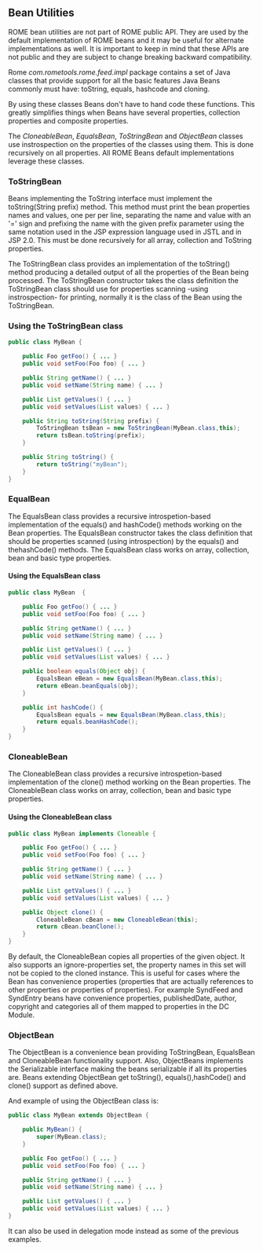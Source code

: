 ## Bean Utilities

ROME bean utilities are not part of ROME public API. They are used by
the default implementation of ROME beans and it may be useful for
alternate implementations as well. It is important to keep in mind that
these APIs are not public and they are subject to change breaking
backward compatibility.

Rome *com.rometools.rome.feed.impl* package contains a set of Java
classes that provide support for all the basic features Java Beans
commonly must have: toString, equals, hashcode and cloning.

By using these classes Beans don\'t have to hand code these functions.
This greatly simplifies things when Beans have several properties,
collection properties and composite properties.

The *CloneableBean*, *EqualsBean*, *ToStringBean* and *ObjectBean*
classes use instrospection on the properties of the classes using them.
This is done recursively on all properties. All ROME Beans default
implementations leverage these classes.

### ToStringBean

Beans implementing the ToString interface must implement the
toString(String prefix) method. This method must print the bean
properties names and values, one per per line, separating the name and
value with an \'=\' sign and prefixing the name with the given prefix
parameter using the same notation used in the JSP expression language
used in JSTL and in JSP 2.0. This must be done recursively for all
array, collection and ToString properties.

The ToStringBean class provides an implementation of the toString()
method producing a detailed output of all the properties of the Bean
being processed. The ToStringBean constructor takes the class definition
the ToStringBean class should use for properties scanning -using
instrospection- for printing, normally it is the class of the Bean using
the ToStringBean.

### Using the ToStringBean class

```java
public class MyBean {

    public Foo getFoo() { ... }
    public void setFoo(Foo foo) { ... }

    public String getName() { ... }
    public void setName(String name) { ... }

    public List getValues() { ... }
    public void setValues(List values) { ... }

    public String toString(String prefix) {
        ToStringBean tsBean = new ToStringBean(MyBean.class,this);
        return tsBean.toString(prefix);
    }

    public String toString() {
        return toString("myBean");
    }
}
```

### EqualBean

The EqualsBean class provides a recursive introspetion-based
implementation of the equals() and hashCode() methods working on the
Bean properties. The EqualsBean constructor takes the class definition
that should be properties scanned (using introspection) by the equals()
and thehashCode() methods. The EqualsBean class works on array,
collection, bean and basic type properties.

#### Using the EqualsBean class

```java
public class MyBean  {

    public Foo getFoo() { ... }
    public void setFoo(Foo foo) { ... }

    public String getName() { ... }
    public void setName(String name) { ... }

    public List getValues() { ... }
    public void setValues(List values) { ... }

    public boolean equals(Object obj) {
        EqualsBean eBean = new EqualsBean(MyBean.class,this);
        return eBean.beanEquals(obj);
    }

    public int hashCode() {
        EqualsBean equals = new EqualsBean(MyBean.class,this);
        return equals.beanHashCode();
    }
}
```

### CloneableBean

The CloneableBean class provides a recursive introspetion-based
implementation of the clone() method working on the Bean properties. The
CloneableBean class works on array, collection, bean and basic type
properties.

#### Using the CloneableBean class

```java
public class MyBean implements Cloneable {

    public Foo getFoo() { ... }
    public void setFoo(Foo foo) { ... }

    public String getName() { ... }
    public void setName(String name) { ... }

    public List getValues() { ... }
    public void setValues(List values) { ... }

    public Object clone() {
        CloneableBean cBean = new CloneableBean(this);
        return cBean.beanClone();
    }
}
```

By default, the CloneableBean copies all properties of the given object.
It also supports an ignore-properties set, the property names in this
set will not be copied to the cloned instance. This is useful for cases
where the Bean has convenience properties (properties that are actually
references to other properties or properties of properties). For example
SyndFeed and SyndEntry beans have convenience properties, publishedDate,
author, copyright and categories all of them mapped to properties in the
DC Module.

### ObjectBean

The ObjectBean is a convenience bean providing ToStringBean, EqualsBean
and CloneableBean functionality support. Also, ObjectBeans implements
the Serializable interface making the beans serializable if all its
properties are. Beans extending ObjectBean get toString(),
equals(),hashCode() and clone() support as defined above.

And example of using the ObjectBean class is:

```java
public class MyBean extends ObjectBean {

    public MyBean() {
        super(MyBean.class);
    }

    public Foo getFoo() { ... }
    public void setFoo(Foo foo) { ... }

    public String getName() { ... }
    public void setName(String name) { ... }

    public List getValues() { ... }
    public void setValues(List values) { ... }
}
```

It can also be used in delegation mode instead as some of the previous
examples.
